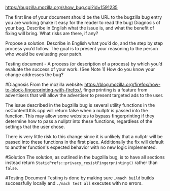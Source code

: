 https://bugzilla.mozilla.org/show_bug.cgi?id=1591235

The first line of your document should be the URL to the bugzilla bug entry you are working (make it easy for the reader to read the bug)
Diagnosis of your bug. Describe in English what the issue is, and what the benefit of fixing will bring. What risks are there, if any?

Propose a  solution. Describe in English what you’d do, and the step by step process you’d follow. The goal is to present your reasoning to the person who would be evaluating your patch.

Testing document - A process (or description of a process) by which you’d evaluate the success of your work.  (See Note 1) How do you know your change addresses the bug?

#Diagnosis
From the mozilla website: https://blog.mozilla.org/firefox/how-to-block-fingerprinting-with-firefox/, fingerprinting is a feature from advertisers that will allow the advertiser to present targeted ads to the user.

The issue described in the bugzilla bug is several utility functions in the nsContentUtils.cpp will return false when a nullptr is passed into the function. This may allow some websites to bypass fingerprinting if they determine how to pass a nullptr into these functions, regardless of the settings that the user chose. 

There is very little risk to this change since it is unlikely that a nullptr will be passed into these functions in the first place. Additionally the fix will default to another function's expected behavior with no new logic implemented.

#Solution
The solution, as outlined in the bugzilla bug, is to have all sections instead return ```StaticPrefs::privacy_resistFingerprinting()``` rather than ```false```.

#Testing Document
Testing is done by making sure .```/mach build``` builds successfully locally and ```./mach test all``` executes with no errors.